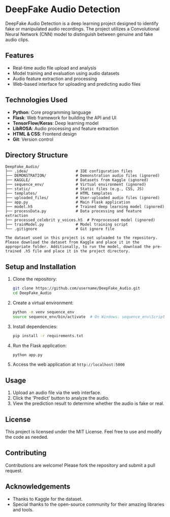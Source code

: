 
# DeepFake Audio Detection

DeepFake Audio Detection is a deep learning project designed to identify fake or manipulated audio recordings. The project utilizes a Convolutional Neural Network (CNN) model to distinguish between genuine and fake audio clips.

## Features
- Real-time audio file upload and analysis
- Model training and evaluation using audio datasets
- Audio feature extraction and processing
- Web-based interface for uploading and predicting audio files

## Technologies Used
- **Python**: Core programming language
- **Flask**: Web framework for building the API and UI
- **TensorFlow/Keras**: Deep learning model
- **LibROSA**: Audio processing and feature extraction
- **HTML & CSS**: Frontend design
- **Git**: Version control

## Directory Structure
```
DeepFake_Audio/
├── .idea/                     # IDE configuration files
├── DEMONSTRATION/             # Demonstration audio files (ignored)
├── KAGGLE/                    # Datasets from Kaggle (ignored)
├── sequence_env/              # Virtual environment (ignored)
├── static/                    # Static files (e.g., CSS, JS)
├── templates/                 # HTML templates
├── uploaded_files/            # User-uploaded audio files (ignored)
├── app.py                     # Main Flask application
├── model.h5                   # Trained deep learning model (ignored)
├── processData.py             # Data processing and feature extraction
├── processed_celebrit y_voices.h5  # Preprocessed model (ignored)
├── trainModel.py              # Model training script
└── .gitignore                 # Git ignore file
```

```The dataset used in this project is not uploaded to the repository. Please download the dataset from Kaggle and place it in the appropriate folder. Additionally, to run the model, download the pre-trained .h5 file and place it in the project directory.```


## Setup and Installation
1. Clone the repository:
   ```bash
   git clone https://github.com/username/DeepFake_Audio.git
   cd DeepFake_Audio
   ```
2. Create a virtual environment:
   ```bash
   python -m venv sequence_env
   source sequence_env/bin/activate  # On Windows: sequence_env\Scripts\activate
   ```
3. Install dependencies:
   ```bash
   pip install -r requirements.txt
   ```
4. Run the Flask application:
   ```bash
   python app.py
   ```
5. Access the web application at `http://localhost:5000`

## Usage
1. Upload an audio file via the web interface.
2. Click the 'Predict' button to analyze the audio.
3. View the prediction result to determine whether the audio is fake or real.

## License
This project is licensed under the MIT License. Feel free to use and modify the code as needed.

## Contributing
Contributions are welcome! Please fork the repository and submit a pull request.

## Acknowledgements
- Thanks to Kaggle for the dataset.
- Special thanks to the open-source community for their amazing libraries and tools.
